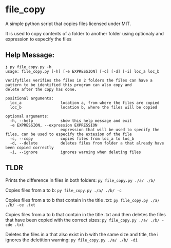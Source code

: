 # file_copy
A simple python script that copies files licensed under MIT.

It is used to copy contents of a folder to another folder using 
optionaly and expression to especify the files

## Help Message:
```
❯ py file_copy.py -h
usage: file_copy.py [-h] [-e EXPRESSION] [-c] [-d] [-i] loc_a loc_b

Verifyfiles verifies the files in 2 folders the files can have a pattern to be identified this program can also copy and
delete after the copy has done.

positional arguments:
  loc_a                 location a, from where the files are copied
  loc_b                 location b, where the files will be copied

optional arguments:
  -h, --help            show this help message and exit
  -e EXPRESSION, --expression EXPRESSION
                        expression that will be used to specify the files, can be used to especify the extesion of the file
  -c, --copy            copies files from loc_a to loc_b
  -d, --delete          deletes files from folder a that already have been copied correctly
  -i, --ignore          ignores warning when deleting files
```

## TLDR

Prints the difference in files in both folders:
`py file_copy.py ./a/ ./b/`

Copies files from a to b:
`py file_copy.py ./a/ ./b/ -c`

Copies files from a to b that contain in the title .txt:
`py file_copy.py ./a/ ./b/ -ce .txt`

Copies files from a to b that contain in the title .txt and then deletes the files that have been copied with the correct sizes:
`py file_copy.py ./a/ ./b/ -cde .txt`

Deletes the files in a that also exist in b with the same size and title, the i ignores the deletition warning:
`py file_copy.py ./a/ ./b/ -di`






